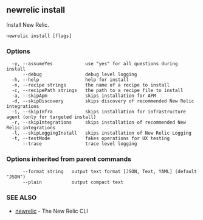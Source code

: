 ## newrelic install

Install New Relic.

```
newrelic install [flags]
```

### Options

```
  -y, --assumeYes            use "yes" for all questions during install
      --debug                debug level logging
  -h, --help                 help for install
  -n, --recipe strings       the name of a recipe to install
  -c, --recipePath strings   the path to a recipe file to install
  -a, --skipApm              skips installation for APM
  -d, --skipDiscovery        skips discovery of recommended New Relic integrations
  -i, --skipInfra            skips installation for infrastructure agent (only for targeted install)
  -r, --skipIntegrations     skips installation of recommended New Relic integrations
  -l, --skipLoggingInstall   skips installation of New Relic Logging
  -t, --testMode             fakes operations for UX testing
      --trace                trace level logging
```

### Options inherited from parent commands

```
      --format string   output text format [JSON, Text, YAML] (default "JSON")
      --plain           output compact text
```

### SEE ALSO

* [newrelic](newrelic.md)	 - The New Relic CLI


